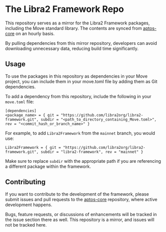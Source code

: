 # The Libra2 Framework Repo

This repository serves as a mirror for the Libra2 Framework packages, including the Move standard library. The contents are synced from [aptos-core](https://github.com/libra2org/libra2-core) on an hourly basis.

By pulling dependencies from this mirror repository, developers can avoid downloading unnecessary data, reducing build time significantly.

## Usage
To use the packages in this repository as dependencies in your Move project, you can include them in your move.toml file by adding them as Git dependencies.

To add a dependency from this repository, include the following in your `move.toml` file:
```
[dependencies]
<package_name> = { git = "https://github.com/libra2org/libra2-framework.git", subdir = "<path_to_directory_containing_Move.toml>", rev = "<commit_hash_or_branch_name>" }
```
For example, to add `Libra2Framework` from the `mainnet` branch, you would use:
```
Libra2Framework = { git = "https://github.com/libra2org/libra2-framework.git", subdir = "libra2-framework", rev = "mainnet" }
```
Make sure to replace `subdir` with the appropriate path if you are referencing a different package within the framework.

## Contributing
If you want to contribute to the development of the framework, please submit issues and pull requests to the [aptos-core](https://github.com/libra2org/libra2-core) repository, where active development happens.

Bugs, feature requests, or discussions of enhancements will be tracked in the issue section there as well. This repository is a mirror, and issues will not be tracked here.
